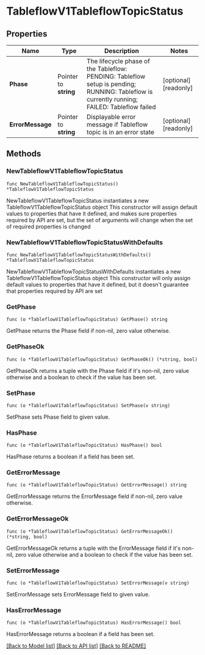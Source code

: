 # TableflowV1TableflowTopicStatus

## Properties

Name | Type | Description | Notes
------------ | ------------- | ------------- | -------------
**Phase** | Pointer to **string** | The lifecycle phase of the Tableflow:    PENDING: Tableflow setup is pending;    RUNNING: Tableflow is currently running;    FAILED: Tableflow failed  | [optional] [readonly] 
**ErrorMessage** | Pointer to **string** | Displayable error message if Tableflow topic is in an error state | [optional] [readonly] 

## Methods

### NewTableflowV1TableflowTopicStatus

`func NewTableflowV1TableflowTopicStatus() *TableflowV1TableflowTopicStatus`

NewTableflowV1TableflowTopicStatus instantiates a new TableflowV1TableflowTopicStatus object
This constructor will assign default values to properties that have it defined,
and makes sure properties required by API are set, but the set of arguments
will change when the set of required properties is changed

### NewTableflowV1TableflowTopicStatusWithDefaults

`func NewTableflowV1TableflowTopicStatusWithDefaults() *TableflowV1TableflowTopicStatus`

NewTableflowV1TableflowTopicStatusWithDefaults instantiates a new TableflowV1TableflowTopicStatus object
This constructor will only assign default values to properties that have it defined,
but it doesn't guarantee that properties required by API are set

### GetPhase

`func (o *TableflowV1TableflowTopicStatus) GetPhase() string`

GetPhase returns the Phase field if non-nil, zero value otherwise.

### GetPhaseOk

`func (o *TableflowV1TableflowTopicStatus) GetPhaseOk() (*string, bool)`

GetPhaseOk returns a tuple with the Phase field if it's non-nil, zero value otherwise
and a boolean to check if the value has been set.

### SetPhase

`func (o *TableflowV1TableflowTopicStatus) SetPhase(v string)`

SetPhase sets Phase field to given value.

### HasPhase

`func (o *TableflowV1TableflowTopicStatus) HasPhase() bool`

HasPhase returns a boolean if a field has been set.

### GetErrorMessage

`func (o *TableflowV1TableflowTopicStatus) GetErrorMessage() string`

GetErrorMessage returns the ErrorMessage field if non-nil, zero value otherwise.

### GetErrorMessageOk

`func (o *TableflowV1TableflowTopicStatus) GetErrorMessageOk() (*string, bool)`

GetErrorMessageOk returns a tuple with the ErrorMessage field if it's non-nil, zero value otherwise
and a boolean to check if the value has been set.

### SetErrorMessage

`func (o *TableflowV1TableflowTopicStatus) SetErrorMessage(v string)`

SetErrorMessage sets ErrorMessage field to given value.

### HasErrorMessage

`func (o *TableflowV1TableflowTopicStatus) HasErrorMessage() bool`

HasErrorMessage returns a boolean if a field has been set.


[[Back to Model list]](../README.md#documentation-for-models) [[Back to API list]](../README.md#documentation-for-api-endpoints) [[Back to README]](../README.md)


